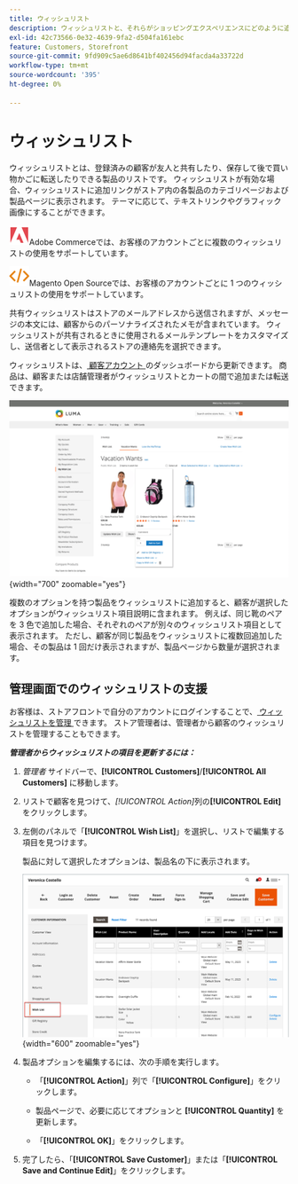 ```yaml
---
title: ウィッシュリスト
description: ウィッシュリストと、それらがショッピングエクスペリエンスにどのように追加され、より多くの販売を促進するかについて説明します。
exl-id: 42c73566-0e32-4639-9fa2-d504fa161ebc
feature: Customers, Storefront
source-git-commit: 9fd909c5ae6d8641bf402456d94facda4a33722d
workflow-type: tm+mt
source-wordcount: '395'
ht-degree: 0%

---
```


# ウィッシュリスト

ウィッシュリストとは、登録済みの顧客が友人と共有したり、保存して後で買い物かごに転送したりできる製品のリストです。 ウィッシュリストが有効な場合、ウィッシュリストに追加リンクがストア内の各製品のカテゴリページおよび製品ページに表示されます。 テーマに応じて、テキストリンクやグラフィック画像にすることができます。

![Adobe Commerce](../assets/adobe-logo.svg)Adobe Commerceでは、お客様のアカウントごとに複数のウィッシュリストの使用をサポートしています。

![Magento Open Source](../assets/open-source.svg)Magento Open Sourceでは、お客様のアカウントごとに 1 つのウィッシュリストの使用をサポートしています。

共有ウィッシュリストはストアのメールアドレスから送信されますが、メッセージの本文には、顧客からのパーソナライズされたメモが含まれています。 ウィッシュリストが共有されるときに使用されるメールテンプレートをカスタマイズし、送信者として表示されるストアの連絡先を選択できます。

ウィッシュリストは、[ 顧客アカウント ](../customers/account-dashboard.md) のダッシュボードから更新できます。 商品は、顧客または店舗管理者がウィッシュリストとカートの間で追加または転送できます。

![ ストアフロントの例 – My Wish List](./assets/storefront-my-wishlist.png){width="700" zoomable="yes"}

複数のオプションを持つ製品をウィッシュリストに追加すると、顧客が選択したオプションがウィッシュリスト項目説明に含まれます。 例えば、同じ靴のペアを 3 色で追加した場合、それぞれのペアが別々のウィッシュリスト項目として表示されます。 ただし、顧客が同じ製品をウィッシュリストに複数回追加した場合、その製品は 1 回だけ表示されますが、製品ページから数量が選択されます。

## 管理画面でのウィッシュリストの支援

お客様は、ストアフロントで自分のアカウントにログインすることで、[ ウィッシュリストを管理 ](wishlist-storefront.md) できます。 ストア管理者は、管理者から顧客のウィッシュリストを管理することもできます。

**_管理者からウィッシュリストの項目を更新するには：_**

1. _管理者_ サイドバーで、**[!UICONTROL Customers]**/**[!UICONTROL All Customers]** に移動します。

1. リストで顧客を見つけて、_[!UICONTROL Action]_&#x200B;列の&#x200B;**[!UICONTROL Edit]**&#x200B;をクリックします。

1. 左側のパネルで「**[!UICONTROL Wish List]**」を選択し、リストで編集する項目を見つけます。

   製品に対して選択したオプションは、製品名の下に表示されます。

   ![Commerce管理者 – ユーザーのウィッシュリスト ](./assets/customer-wishlist-edit-admin.png){width="600" zoomable="yes"}

1. 製品オプションを編集するには、次の手順を実行します。

   - 「**[!UICONTROL Action]**」列で「**[!UICONTROL Configure]**」をクリックします。

   - 製品ページで、必要に応じてオプションと **[!UICONTROL Quantity]** を更新します。

   - 「**[!UICONTROL OK]**」をクリックします。

1. 完了したら、「**[!UICONTROL Save Customer]**」または「**[!UICONTROL Save and Continue Edit]**」をクリックします。

